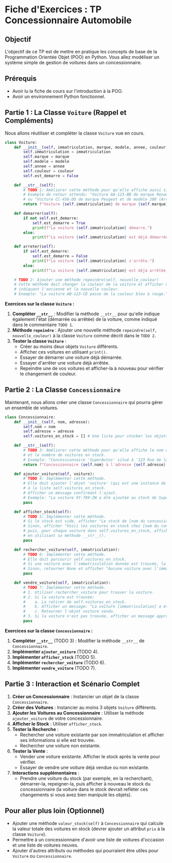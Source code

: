 # Fiche d'Exercices : TP Concessionnaire Automobile

## Objectif

L'objectif de ce TP est de mettre en pratique les concepts de base de la Programmation Orientée Objet (POO) en Python. Vous allez modéliser un système simple de gestion de voitures dans un concessionnaire.

## Prérequis

*   Avoir lu la fiche de cours sur l'introduction à la POO.
*   Avoir un environnement Python fonctionnel.

## Partie 1 : La Classe `Voiture` (Rappel et Compléments)

Nous allons réutiliser et compléter la classe `Voiture` vue en cours.

```python
class Voiture:
    def __init__(self, immatriculation, marque, modele, annee, couleur):
        self.immatriculation = immatriculation
        self.marque = marque
        self.modele = modele
        self.annee = annee
        self.couleur = couleur
        self.est_demarre = False

    def __str__(self):
        # TODO 1: Améliorer cette méthode pour qu'elle affiche aussi si la voiture est démarrée ou non.
        # Exemple de retour attendu: "Voiture AA-123-BB de marque Renault et de modèle Clio (Démarrée)"
        # ou "Voiture CC-456-DD de marque Peugeot et de modèle 208 (Arrêtée)"
        return f"Voiture {self.immatriculation} de marque {self.marque} et de modèle {self.modele}."

    def demarrer(self):
        if not self.est_demarre:
            self.est_demarre = True
            print(f"La voiture {self.immatriculation} démarre.")
        else:
            print(f"La voiture {self.immatriculation} est déjà démarrée.")

    def arreter(self):
        if self.est_demarre:
            self.est_demarre = False
            print(f"La voiture {self.immatriculation} s'arrête.")
        else:
            print(f"La voiture {self.immatriculation} est déjà arrêtée.")

    # TODO 2: Ajouter une méthode repeindre(self, nouvelle_couleur)
    # Cette méthode doit changer la couleur de la voiture et afficher un message
    # indiquant l'ancienne et la nouvelle couleur.
    # Exemple: "La voiture AB-123-CD passe de la couleur bleu à rouge."

```

**Exercices sur la classe `Voiture` :**

1.  **Compléter `__str__`** : Modifier la méthode `__str__` pour qu'elle indique également l'état (démarrée ou arrêtée) de la voiture, comme indiqué dans le commentaire `TODO 1`.
2.  **Méthode `repeindre`** : Ajouter une nouvelle méthode `repeindre(self, nouvelle_couleur)` à la classe `Voiture` comme décrit dans le `TODO 2`.
3.  **Tester la classe `Voiture`** :
    *   Créer au moins deux objets `Voiture` différents.
    *   Afficher ces voitures en utilisant `print()`.
    *   Essayer de démarrer une voiture déjà démarrée.
    *   Essayer d'arrêter une voiture déjà arrêtée.
    *   Repeindre une de vos voitures et afficher-la à nouveau pour vérifier le changement de couleur.

## Partie 2 : La Classe `Concessionnaire`

Maintenant, nous allons créer une classe `Concessionnaire` qui pourra gérer un ensemble de voitures.

```python
class Concessionnaire:
    def __init__(self, nom, adresse):
        self.nom = nom
        self.adresse = adresse
        self.voitures_en_stock = [] # Une liste pour stocker les objets Voiture

    def __str__(self):
        # TODO 3: Améliorer cette méthode pour qu'elle affiche le nom du concessionnaire
        # et le nombre de voitures en stock.
        # Exemple: "Concessionnaire 'SuperAutos' situé à '123 Rue de la Paix' (Stock: 5 voitures)"
        return f"Concessionnaire {self.nom} à l'adresse {self.adresse}."

    def ajouter_voiture(self, voiture):
        # TODO 4: Implémenter cette méthode.
        # Elle doit ajouter l'objet 'voiture' (qui est une instance de la classe Voiture)
        # à la liste self.voitures_en_stock.
        # Afficher un message confirmant l'ajout.
        # Exemple: "La voiture XY-789-ZW a été ajoutée au stock de SuperAutos."
        pass

    def afficher_stock(self):
        # TODO 5: Implémenter cette méthode.
        # Si le stock est vide, afficher "Le stock de [nom du concessionnaire] est actuellement vide."
        # Sinon, afficher "Voici les voitures en stock chez [nom du concessionnaire]:"
        # puis, pour chaque voiture dans self.voitures_en_stock, afficher ses informations
        # en utilisant sa méthode __str__().
        pass

    def rechercher_voiture(self, immatriculation):
        # TODO 6: Implémenter cette méthode.
        # Elle doit parcourir self.voitures_en_stock.
        # Si une voiture avec l'immatriculation donnée est trouvée, la retourner.
        # Sinon, retourner None et afficher "Aucune voiture avec l'immatriculation [immatriculation] trouvée."
        pass

    def vendre_voiture(self, immatriculation):
        # TODO 7: Implémenter cette méthode.
        # 1. Utiliser rechercher_voiture pour trouver la voiture.
        # 2. Si la voiture est trouvée:
        #    a. La retirer de self.voitures_en_stock.
        #    b. Afficher un message: "La voiture [immatriculation] a été vendue par [nom du concessionnaire] !"
        #    c. Retourner l'objet voiture vendu.
        # 3. Si la voiture n'est pas trouvée, afficher un message approprié et ne rien retourner.
        pass

```

**Exercices sur la classe `Concessionnaire` :**

1.  **Compléter `__str__`** (TODO 3) : Modifier la méthode `__str__` de `Concessionnaire`.
2.  **Implémenter `ajouter_voiture`** (TODO 4).
3.  **Implémenter `afficher_stock`** (TODO 5).
4.  **Implémenter `rechercher_voiture`** (TODO 6).
5.  **Implémenter `vendre_voiture`** (TODO 7).

## Partie 3 : Interaction et Scénario Complet

1.  **Créer un Concessionnaire** : Instancier un objet de la classe `Concessionnaire`.
2.  **Créer des Voitures** : Instancier au moins 3 objets `Voiture` différents.
3.  **Ajouter les Voitures au Concessionnaire** : Utiliser la méthode `ajouter_voiture` de votre concessionnaire.
4.  **Afficher le Stock** : Utiliser `afficher_stock`.
5.  **Tester la Recherche** :
    *   Rechercher une voiture existante par son immatriculation et afficher ses informations si elle est trouvée.
    *   Rechercher une voiture non existante.
6.  **Tester la Vente** :
    *   Vender une voiture existante. Afficher le stock après la vente pour vérifier.
    *   Essayer de vendre une voiture déjà vendue ou non existante.
7.  **Interactions supplémentaires** :
    *   Prendre une voiture du stock (par exemple, en la recherchant), démarrer-la, repeigner-la, puis afficher à nouveau le stock du concessionnaire (la voiture dans le stock devrait refléter ces changements si vous avez bien manipulé les objets).

## Pour aller plus loin (Optionnel)

*   Ajouter une méthode `valeur_stock(self)` à `Concessionnaire` qui calcule la valeur totale des voitures en stock (devrer ajouter un attribut `prix` à la classe `Voiture`).
*   Permettre à un concessionnaire d'avoir une liste de voitures d'occasion et une liste de voitures neuves.
*   Ajouter d'autres attributs ou méthodes qui pourraient être utiles pour `Voiture` ou `Concessionnaire`.